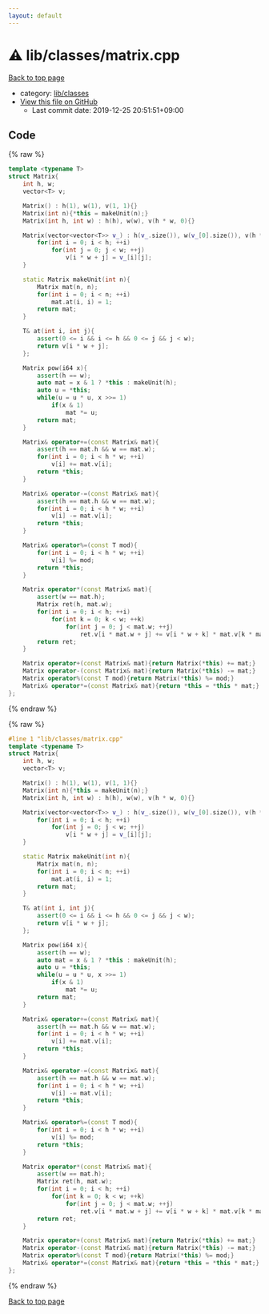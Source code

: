 ```yaml
---
layout: default
---
```


<!-- mathjax config similar to math.stackexchange -->
<script type="text/javascript" async
  src="https://cdnjs.cloudflare.com/ajax/libs/mathjax/2.7.5/MathJax.js?config=TeX-MML-AM_CHTML">
</script>
<script type="text/x-mathjax-config">
  MathJax.Hub.Config({
    TeX: { equationNumbers: { autoNumber: "AMS" }},
    tex2jax: {
      inlineMath: [ ['$','$'] ],
      processEscapes: true
    },
    "HTML-CSS": { matchFontHeight: false },
    displayAlign: "left",
    displayIndent: "2em"
  });
</script>

<script type="text/javascript" src="https://cdnjs.cloudflare.com/ajax/libs/jquery/3.4.1/jquery.min.js"></script>
<script src="https://cdn.jsdelivr.net/npm/jquery-balloon-js@1.1.2/jquery.balloon.min.js" integrity="sha256-ZEYs9VrgAeNuPvs15E39OsyOJaIkXEEt10fzxJ20+2I=" crossorigin="anonymous"></script>
<script type="text/javascript" src="../../../assets/js/copy-button.js"></script>
<link rel="stylesheet" href="../../../assets/css/copy-button.css" />


# :warning: lib/classes/matrix.cpp

<a href="../../../index.html">Back to top page</a>

* category: <a href="../../../index.html#1a2816715ae26fbd9c4a8d3f916105a3">lib/classes</a>
* <a href="{{ site.github.repository_url }}/blob/master/lib/classes/matrix.cpp">View this file on GitHub</a>
    - Last commit date: 2019-12-25 20:51:51+09:00




## Code

<a id="unbundled"></a>
{% raw %}
```cpp
template <typename T>
struct Matrix{
    int h, w;
    vector<T> v;

    Matrix() : h(1), w(1), v(1, 1){}
    Matrix(int n){*this = makeUnit(n);}
    Matrix(int h, int w) : h(h), w(w), v(h * w, 0){}

    Matrix(vector<vector<T>> v_) : h(v_.size()), w(v_[0].size()), v(h * w){
        for(int i = 0; i < h; ++i)
            for(int j = 0; j < w; ++j)
                v[i * w + j] = v_[i][j];
    }

    static Matrix makeUnit(int n){
        Matrix mat(n, n);
        for(int i = 0; i < n; ++i)
            mat.at(i, i) = 1;
        return mat;
    }

    T& at(int i, int j){
        assert(0 <= i && i <= h && 0 <= j && j < w);
        return v[i * w + j];
    };

    Matrix pow(i64 x){
        assert(h == w);
        auto mat = x & 1 ? *this : makeUnit(h);
        auto u = *this;
        while(u = u * u, x >>= 1)
            if(x & 1)
                mat *= u;
        return mat;
    }

    Matrix& operator+=(const Matrix& mat){
        assert(h == mat.h && w == mat.w);
        for(int i = 0; i < h * w; ++i)
            v[i] += mat.v[i];
        return *this;
    }

    Matrix& operator-=(const Matrix& mat){
        assert(h == mat.h && w == mat.w);
        for(int i = 0; i < h * w; ++i)
            v[i] -= mat.v[i];
        return *this;
    }

    Matrix& operator%=(const T mod){
        for(int i = 0; i < h * w; ++i)
            v[i] %= mod;
        return *this;
    }

    Matrix operator*(const Matrix& mat){
        assert(w == mat.h);
        Matrix ret(h, mat.w);
        for(int i = 0; i < h; ++i)
            for(int k = 0; k < w; ++k)
                for(int j = 0; j < mat.w; ++j)
                    ret.v[i * mat.w + j] += v[i * w + k] * mat.v[k * mat.w + j];
        return ret;
    }

    Matrix operator+(const Matrix& mat){return Matrix(*this) += mat;}
    Matrix operator-(const Matrix& mat){return Matrix(*this) -= mat;}
    Matrix operator%(const T mod){return Matrix(*this) %= mod;}
    Matrix& operator*=(const Matrix& mat){return *this = *this * mat;}
};


```
{% endraw %}

<a id="bundled"></a>
{% raw %}
```cpp
#line 1 "lib/classes/matrix.cpp"
template <typename T>
struct Matrix{
    int h, w;
    vector<T> v;

    Matrix() : h(1), w(1), v(1, 1){}
    Matrix(int n){*this = makeUnit(n);}
    Matrix(int h, int w) : h(h), w(w), v(h * w, 0){}

    Matrix(vector<vector<T>> v_) : h(v_.size()), w(v_[0].size()), v(h * w){
        for(int i = 0; i < h; ++i)
            for(int j = 0; j < w; ++j)
                v[i * w + j] = v_[i][j];
    }

    static Matrix makeUnit(int n){
        Matrix mat(n, n);
        for(int i = 0; i < n; ++i)
            mat.at(i, i) = 1;
        return mat;
    }

    T& at(int i, int j){
        assert(0 <= i && i <= h && 0 <= j && j < w);
        return v[i * w + j];
    };

    Matrix pow(i64 x){
        assert(h == w);
        auto mat = x & 1 ? *this : makeUnit(h);
        auto u = *this;
        while(u = u * u, x >>= 1)
            if(x & 1)
                mat *= u;
        return mat;
    }

    Matrix& operator+=(const Matrix& mat){
        assert(h == mat.h && w == mat.w);
        for(int i = 0; i < h * w; ++i)
            v[i] += mat.v[i];
        return *this;
    }

    Matrix& operator-=(const Matrix& mat){
        assert(h == mat.h && w == mat.w);
        for(int i = 0; i < h * w; ++i)
            v[i] -= mat.v[i];
        return *this;
    }

    Matrix& operator%=(const T mod){
        for(int i = 0; i < h * w; ++i)
            v[i] %= mod;
        return *this;
    }

    Matrix operator*(const Matrix& mat){
        assert(w == mat.h);
        Matrix ret(h, mat.w);
        for(int i = 0; i < h; ++i)
            for(int k = 0; k < w; ++k)
                for(int j = 0; j < mat.w; ++j)
                    ret.v[i * mat.w + j] += v[i * w + k] * mat.v[k * mat.w + j];
        return ret;
    }

    Matrix operator+(const Matrix& mat){return Matrix(*this) += mat;}
    Matrix operator-(const Matrix& mat){return Matrix(*this) -= mat;}
    Matrix operator%(const T mod){return Matrix(*this) %= mod;}
    Matrix& operator*=(const Matrix& mat){return *this = *this * mat;}
};


```
{% endraw %}

<a href="../../../index.html">Back to top page</a>

